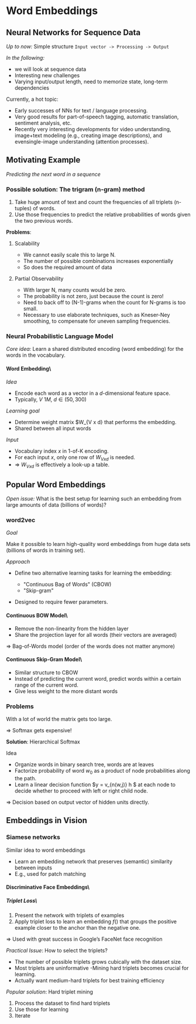 # Word Embeddings

## Neural Networks for Sequence Data

_Up to now:_
Simple structure `Input vector -> Processing -> Output`

_In the following:_

- we will look at sequence data
- Interesting new challenges
- Varying input/output length, need to memorize state, long-term dependencies

Currently, a hot topic:

- Early successes of NNs for text / language processing.
- Very good results for part-of-speech tagging, automatic translation, sentiment analysis, etc.
- Recently very interesting developments for video understanding,
  image+text modeling (e.g., creating image descriptions),
  and evensingle-image understanding (attention processes).

## Motivating Example

_Predicting the next word in a sequence_

### Possible solution: The trigram (n-gram) method

1. Take huge amount of text and count the frequencies of all triplets (n-tuples) of words.
2. Use those frequencies to predict the relative probabilities of words given the two previous words.

**Problems**:

1. Scalability

   - We cannot easily scale this to large N.
   - The number of possible combinations increases exponentially
   - So does the required amount of data

2. Partial Observability
   - With larger N, many counts would be zero.
   - The probability is not zero, just because the count is zero!
   - Need to back off to (N-1)-grams when the count for N-grams is too small.
   - Necessary to use elaborate techniques, such as Kneser-Ney smoothing, to compensate for uneven sampling frequencies.

### Neural Probabilistic Language Model

_Core idea:_
Learn a shared distributed encoding (word embedding) for the words in the vocabulary.

#### Word Embedding\

_Idea_

- Encode each word as a vector in a $d$-dimensional feature space.
- Typically, $V~1M$, $d \in (50, 300)$

_Learning goal_

- Determine weight matrix $W\_{V x d} that performs the embedding.
- Shared between all input words

_Input_

- Vocabulary index $x$ in 1-of-K encoding.
- For each input $x$, only one row of $W_{V x d}$ is needed.
- => $W_{V x d}$ is effectively a look-up a table.

## Popular Word Embeddings

_Open issue:_
What is the best setup for learning such an embedding from large amounts of data (billions of words)?

### word2vec

_Goal_

Make it possible to learn high-quality word embeddings from huge data sets (billions of words in training set).

_Approach_

- Define two alternative learning tasks for learning the embedding:

  - "Continuous Bag of Words" (CBOW)
  - "Skip-gram"

- Designed to require fewer parameters.

#### Continuous BOW Model\

- Remove the non-linearity from the hidden layer
- Share the projection layer for all words (their vectors are averaged)

=> Bag-of-Words model (order of the words does not matter anymore)

#### Continuous Skip-Gram Model\

- Similar structure to CBOW
- Instead of predicting the current word, predict words within a certain range of the current word.
- Give less weight to the more distant words

### Problems

With a lot of world the matrix gets too large.

=> Softmax gets expensive!

**Solution**: Hierarchical Softmax

Idea

- Organize words in binary search tree, words are at leaves
- Factorize probability of word $w_0$ as a product of node probabilities along the path.
- Learn a linear decision function $y = v\_{n(w,j)} h $ at each node to decide whether to proceed with left or right child node.

=> Decision based on output vector of hidden units directly.

## Embeddings in Vision

### Siamese networks

Similar idea to word embeddings

- Learn an embedding network that preserves (semantic) similarity between inputs
- E.g., used for patch matching

#### Discriminative Face Embeddings\

##### Triplet Loss\

1. Present the network with triplets of examples
2. Apply triplet loss to learn an embedding $f()$ that groups the positive example closer to the anchor than the negative one.

=> Used with great success in Google’s FaceNet face recognition

_Practical Issue_: How to select the triplets?

- The number of possible triplets grows cubically with the dataset size.
- Most triplets are uninformative
  -Mining hard triplets becomes crucial for learning.
- Actually want medium-hard triplets for best training efficiency

_Popular solution_: Hard triplet mining

1. Process the dataset to find hard triplets
2. Use those for learning
3. Iterate

